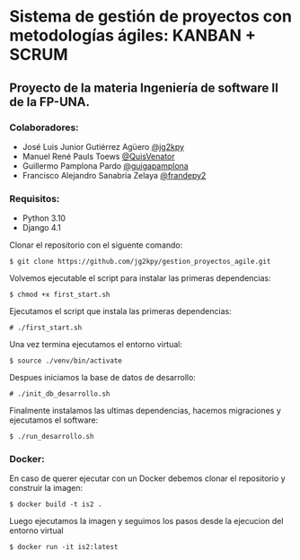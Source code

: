 # Sistema de gestión de proyectos con metodologías ágiles: KANBAN + SCRUM
## Proyecto de la materia Ingeniería de software II de la FP-UNA.

### Colaboradores:
* José Luis Junior Gutiérrez Agüero [@jg2kpy](https://github.com/jg2kpy)
* Manuel René Pauls Toews [@QuisVenator](https://github.com/QuisVenator)
* Guillermo Pamplona Pardo [@guigapamplona](https://github.com/guigapamplona)
* Francisco Alejandro Sanabria Zelaya [@frandepy2](https://github.com/frandepy2)

### Requisitos:
* Python 3.10
* Django 4.1

Clonar el repositorio con el siguente comando:

```
$ git clone https://github.com/jg2kpy/gestion_proyectos_agile.git
```

Volvemos ejecutable el script para instalar las primeras dependencias:
```
$ chmod +x first_start.sh
```

Ejecutamos el script que instala las primeras dependencias:
```
# ./first_start.sh
```

Una vez termina ejecutamos el entorno virtual:
```
$ source ./venv/bin/activate
```

Despues iniciamos la base de datos de desarrollo:
```
# ./init_db_desarrollo.sh
```

Finalmente instalamos las ultimas dependencias, hacemos migraciones y ejecutamos el software:
```
$ ./run_desarrollo.sh
```

### Docker:
En caso de querer ejecutar con un Docker debemos clonar el repositorio y construir la imagen:
```
$ docker build -t is2 .
```

Luego ejecutamos la imagen y seguimos los pasos desde la ejecucion del entorno virtual
```
$ docker run -it is2:latest
```
